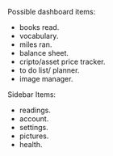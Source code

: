 Possible dashboard items:
- books read.
- vocabulary.
- miles ran.
- balance sheet.
- cripto/asset price tracker.
- to do list/ planner.
- image manager.


Sidebar Items:
- readings.
- account.
- settings.
- pictures.
- health.

